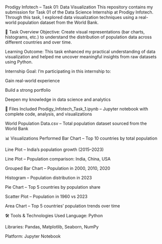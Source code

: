 Prodigy Infotech – Task 01: Data Visualization
This repository contains my submission for Task 01 of the Data Science Internship at Prodigy Infotech. Through this task, I explored data visualization techniques using a real-world population dataset from the World Bank.

📌 Task Overview
Objective:
Create visual representations (bar charts, histograms, etc.) to understand the distribution of population data across different countries and over time.

Learning Outcome:
This task enhanced my practical understanding of data visualization and helped me uncover meaningful insights from raw datasets using Python.

Internship Goal:
I’m participating in this internship to:

Gain real-world experience

Build a strong portfolio

Deepen my knowledge in data science and analytics

📁 Files Included
Prodigy_Infotech_Task_1.ipynb – Jupyter notebook with complete code, analysis, and visualizations

World Population Data.csv – Total population dataset sourced from the World Bank

📊 Visualizations Performed
Bar Chart – Top 10 countries by total population

Line Plot – India’s population growth (2015–2023)

Line Plot – Population comparison: India, China, USA

Grouped Bar Chart – Population in 2000, 2010, 2020

Histogram – Population distribution in 2023

Pie Chart – Top 5 countries by population share

Scatter Plot – Population in 1960 vs 2023

Area Chart – Top 5 countries’ population trends over time

🛠️ Tools & Technologies Used
Language: Python

Libraries: Pandas, Matplotlib, Seaborn, NumPy

Platform: Jupyter Notebook
